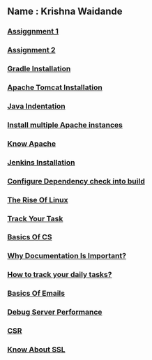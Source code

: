 
## Name : Krishna Waidande

### [Assiggnment 1](https://krishna-waidande.github.io//Assignment1) 
### [Assignment 2](https://krishna-waidande.github.io//Assignment2)
### [Gradle Installation](https://krishna-waidande.github.io//gradle)
### [Apache Tomcat Installation](https://krishna-waidande.github.io//tomcat)
### [Java Indentation](https://krishna-waidande.github.io//JavaIndentation)
### [Install multiple Apache instances](https://krishna-waidande.github.io//Multiple_Apache)
### [Know Apache](https://krishna-waidande.github.io//Apache)
### [Jenkins Installation](https://krishna-waidande.github.io//Jenkins)
### [Configure Dependency check into build](https://krishna-waidande.github.io//dependencycheck)
### [The Rise Of Linux](https://krishna-waidande.github.io/know_linux)
### [Track Your Task](https://krishna-waidande.github.io/trello)
### [Basics Of CS](https://krishna-waidande.github.io/cs_basic)
### [Why Documentation Is Important?](https://krishna-waidande.github.io/document)
### [How to track your daily tasks?](https://krishna-waidande.github.io/trello)
### [Basics Of Emails](https://krishna-waidande.github.io/Email)
### [Debug Server Performance](https://krishna-waidande.github.io/system_statistic)
### [CSR](https://krishna-waidande.github.io/CSR)
### [Know About SSL](https://krishna-waidande.github.io/SSL_working)


